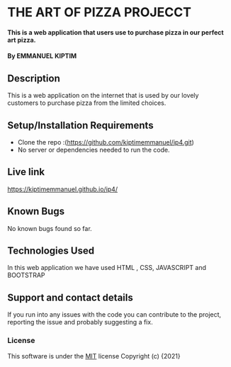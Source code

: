 # THE ART OF PIZZA PROJECCT
#### This is a web application that users use to purchase pizza in our perfect art pizza.
#### By **EMMANUEL KIPTIM**
## Description
This is a web application on the internet that is used by our lovely customers to purchase pizza from the limited choices.
## Setup/Installation Requirements
* Clone the repo :(https://github.com/kiptimemmanuel/ip4.git)
* No server or dependencies needed to run the code.
## Live link
https://kiptimemmanuel.github.io/ip4/
## Known Bugs
No known bugs found so far.
## Technologies Used
In this web application we have used HTML , CSS, JAVASCRIPT and BOOTSTRAP
## Support and contact details
If you run into any issues with the code you can contribute to the project, reporting the issue and probably suggesting a fix.
### License
This software is under the [MIT](LICENSE) license
Copyright (c) {2021}